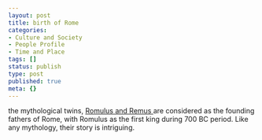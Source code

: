 ```yaml
---
layout: post
title: birth of Rome
categories:
- Culture and Society
- People Profile
- Time and Place
tags: []
status: publish
type: post
published: true
meta: {}
---
```

the mythological twins, <a href="http://en.wikipedia.org/wiki/Romulus_and_Remus">Romulus and Remus </a>are considered as the founding fathers of Rome, with Romulus as the first king during 700 BC period. Like any mythology, their story is intriguing.
